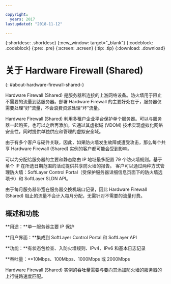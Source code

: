 ```yaml
---

copyright:
  years: 2017
lastupdated: "2018-11-12"

---
```


{:shortdesc: .shortdesc}
{:new_window: target="_blank"}
{:codeblock: .codeblock}
{:pre: .pre}
{:screen: .screen}
{:tip: .tip}
{:download: .download}

# 关于 Hardware Firewall (Shared)
{: #about-hardware-firewall-shared-}

Hardware Firewall (Shared) 是服务器所连接的上游网络设备。防火墙用于阻止不需要的流量到达服务器。部署 Hardware Firewall 的主要好处在于，服务器仅需要处理“好”流量，不会浪费资源处理“坏”流量。 

Hardware Firewall (Shared) 利用多租户企业平台保护单个服务器。可以与服务器一起购买，也可以之后再添加。它通过其虚拟域 (VDOM) 技术实现虚拟化网络安全性，同时提供单独供应和管理的虚拟安全域。  

由于有多个客户与硬件关联，因此，如果防火墙发生故障或遭受攻击，那么每个共享 Hardware Firewall (Shared) 实例的客户都可能会受到影响。 

可以为分配给服务器的主要和静态路由 IP 地址最多配置 79 个防火墙规则。基于单个 IP 在所选日期范围的活动提供共享防火墙的报告。
客户可以通过两种方式管理防火墙：SoftLayer Control Portal（受保护服务器详细信息页面下的防火墙选项卡）和 SoftLayer SLDN API。

由于每月服务器带宽在服务器交换机端口记录，因此 Hardware Firewall (Shared) 阻止的流量不会计入每月分配，无需针对不需要的流量付费。

## 概述和功能

**用途：**单一服务器主要 IP 保护

**用户界面：**集成到 SoftLayer Control Portal 和 SoftLayer API

**功能：**有状态包检查、入防火墙规则、IPv4、IPv6 和基本日志记录

**吞吐量：**10Mbps、100Mbps、1000Mbps 或 2000Mbps 

Hardware Firewall (Shared) 实例的吞吐量需要与要向其添加防火墙的服务器的上行链路速度匹配。
